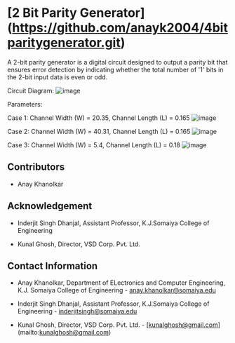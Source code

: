 # [2 Bit Parity Generator] (https://github.com/anayk2004/4bitparitygenerator.git)
A 2-bit parity generator is a digital circuit designed to output a parity bit that ensures error detection by indicating whether the total number of '1' bits in the 2-bit input data is even or odd.

Circuit Diagram:
![image](https://github.com/user-attachments/assets/700f30b7-2d64-470a-b991-23c9bdc205cf)

Parameters:

Case 1: Channel Width (W) = 20.35, Channel Length (L) = 0.165
![image](https://github.com/user-attachments/assets/79f43caa-a8b5-4e9c-b7f3-c619dae8b33b)


Case 2: Channel Width (W) = 40.31, Channel Length (L) = 0.165
![image](https://github.com/user-attachments/assets/45b44284-1778-48f2-9a1d-5acf7de5483c)


Case 3: Channel Width (W) = 5.4, Channel Length (L) = 0.18
![image](https://github.com/user-attachments/assets/0529e753-02db-4cb6-aff4-584c51120fc3)

## Contributors

* Anay Khanolkar

## Acknowledgement

* Inderjit Singh Dhanjal, Assistant Professor, K.J.Somaiya College of Engineering

* Kunal Ghosh, Director, VSD Corp. Pvt. Ltd.

## Contact Information

* Anay Khanolkar, Department of ELectronics and Computer Engineering, K.J. Somaiya College of Engineering - [anay.khanolkar@somaiya.edu](url)
  
* Inderjit Singh Dhanjal, Assistant Professor, K.J.Somaiya College of Engineering - [inderjitsingh@somaiya.edu](url)
  
* Kunal Ghosh, Director, VSD Corp. Pvt. Ltd. - [[kunalghosh@gmail.com]](url)(mailto:kunalghosh@gmail.com)




